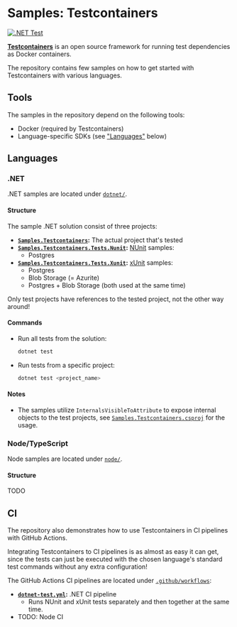 # Samples: Testcontainers

[![.NET Test](https://github.com/iiroki/samples-testcontainers/actions/workflows/dotnet-test.yml/badge.svg)](https://github.com/iiroki/samples-testcontainers/actions/workflows/dotnet-test.yml)

[**Testcontainers**](https://testcontainers.com/) is an open source framework for
running test dependencies as Docker containers.

The repository contains few samples on how to get started with Testcontainers with various languages.

## Tools

The samples in the repository depend on the following tools:
- Docker (required by Testcontainers)
- Language-specific SDKs (see ["Languages"](#languages) below)

## Languages

### .NET

.NET samples are located under [`dotnet/`](./dotnet/).

#### Structure

The sample .NET solution consist of three projects:

- **[`Samples.Testcontainers`](./dotnet/Samples.Testcontainers/):** The actual project that's tested
- **[`Samples.Testcontainers.Tests.Nunit`](./dotnet/Samples.Testcontainers.Tests.Nunit/):**
  [NUnit](https://nunit.org/) samples:
    - Postgres
- **[`Samples.Testcontainers.Tests.Xunit`](./dotnet/Samples.Testcontainers.Tests.Xunit/):**
  [xUnit](https://xunit.net/) samples:
    - Postgres
    - Blob Storage (= Azurite)
    - Postgres + Blob Storage (both used at the same time)


Only test projects have references to the tested project, not the other way around!

#### Commands

- Run all tests from the solution:
    ```bash
    dotnet test
    ```

- Run tests from a specific project:
    ```bash
    dotnet test <project_name>
    ```

#### Notes

- The samples utilize `InternalsVisibleToAttribute` to expose internal objects to the test projects,
  see [`Samples.Testcontainers.csproj`](./dotnet/Samples.Testcontainers/Samples.Testcontainers.csproj) for the usage.

### Node/TypeScript

Node samples are located under [`node/`](./node/).

#### Structure

TODO

## CI

The repository also demonstrates how to use Testcontainers in CI pipelines with GitHub Actions.

Integrating Testcontainers to CI pipelines is as almost as easy it can get,
since the tests can just be executed with the chosen language's standard test commands
without any extra configuration!

The GitHub Actions CI pipelines are located under [`.github/workflows`](./.github/workflows/):
- **[`dotnet-test.yml`](./.github/workflows/dotnet-test.yml):** .NET CI pipeline
    - Runs NUnit and xUnit tests separately and then together at the same time.
- TODO: Node CI
